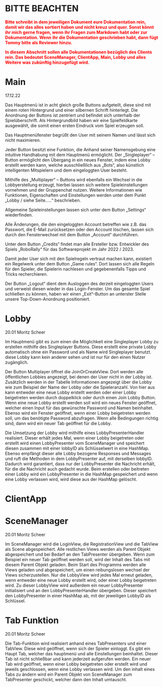# BITTE BEACHTEN
**<span style="color:red">
Bitte schreibt in dem jeweiligen Dokument eure Dokumentation rein, damit wir das alles sortiert haben und nicht kreuz und quer.
Sonst könnt ihr mich gerne fragen, wenn ihr Fragen zum Markdown habt oder zur Dokumentation.
Wenn ihr die Dokumentation geschrieben habt, dann fügt Tommy bitte als Reviewer hinzu.
</span>**

**<span style="color:red">
In diesem Abschnitt sollen alle Dokumentationen bezüglich des Clients rein.
Das bedeutet SceneManager, ClientApp, Main, Lobby und alles Weitere was zukünftig hinzugefügt wird.
</span>**

# Main
17.12.22

Das Hauptmenü ist in acht gleich große Buttons aufgeteilt, diese sind mit einem roten Hintergrund und einer silbernen Schrift hinterlegt. Die Anordnung der Buttons ist zentriert und befindet sich unterhalb der Spielüberschrift. Als Hintergrundbild haben wir eine Spielfeldkarte ausgewählt, die somit einen ersten Eindruck vom Spiel erzeugen soll.

Das Hauptmenüfenster begrüßt den User mit seinem Namen und lässt sich nicht maximieren.

Jeder Button besitzt eine Funktion, die Anhand seiner Namensgebung eine intuitive Handhabung mit dem Hauptmenü ermöglicht. Der „Singleplayer“ – Button ermöglicht den Übergang in ein neues Fenster, indem eine Lobby erstellt werden kann, welche ausschließlich aus „Bots“, also künstlich intelligenten Mitspielern und dem eingeloggten User besteht.

Mithilfe des „Multiplayer“ – Buttons wird ebenfalls ein Wechsel in die Lobbyerstellung erzeugt, hierbei lassen sich weitere Spieleinstellungen vornehmen und der Gruppenchat nutzen. Weitere Informationen wie Funktionen, Eigenschaften und Einstellungen werden unter dem Punkt „Lobby / siehe Seite…..“ beschrieben.

Allgemeine Spieleinstellungen lassen sich unter dem Button „Settings“ wiederfinden.

Alle Änderungen, die den eingeloggten Account betreffen wie z.B. das Passwort, die E-Mail zurücksetzen oder den Account löschen, lassen sich durch den Fensterwechsel mit dem Button „Account“ durchführen.

Unter dem Button „Credits“ findet man alle Ersteller bzw. Entwickler des Spiels „RoboRally“ für das Softwareprojekt im Jahr 2022 / 2023.

Damit jeder User sich mit den Spielregeln vertraut machen kann, existiert ein Regelwerk unter dem Button „Game rules“. Dort lassen sich alle Regeln für den Spieler, die Spielerin nachlesen und gegebenenfalls Tipps und Tricks recherchieren.

Der Button „Logout“ dient dem Ausloggen des derzeit eingeloggten Users und verweist diesen wieder in das Login-Fenster. Um das gesamte Spiel schließen zu können, haben wir einen „Exit“–Button an unterster Stelle unsere Top-Down-Anordnung positioniert.

# Lobby
20.01 Moritz Scheer

Im Hauptmenü gibt es zum einen die Möglichkeit eine Singleplayer Lobby zu erstellen mithilfe des Singleplayer Buttons. Diese erstellt eine private Lobby automatisch ohne ein Password und als Name wird Singleplayer benutzt. diese Lobby kann kein anderer sehen und ist nur für den einen Nutzer zugänglich. 

Der Button Multiplayer öffnet die JoinOrCreateView. Dort werden alle öffentlichen Lobbies angezeigt, bei denen der User nicht in der Lobby ist. Zusätzlich werden in der Tabelle Informationen angezeigt über die Lobby wie zum Beispiel der Name der Lobby oder die Spieleranzahl. Von hier aus kann entweder eine neue Lobby erstellt werden oder einer Lobby beigetreten werden durch doppelklick oder durch einen Join Lobby Button. Wenn eine neue Lobby erstellt werden soll wird ein neues Fenster geöffnet, welcher einen Input für das gewünschte Password und Namen beinhaltet. Ebenso wird ein Fenster geöffnet, wenn einer Lobby beigetreten werden soll, um das benötigte Password abzufragen. Wenn alle Bedingungen richtig sind, dann wird ein neuer Tab geöffnet für die Lobby.

Die Umsetzung der Lobby wird mithilfe eines LobbyPresenterHandler realisiert. Dieser erhält jedes Mal, wenn einer Lobby beigetreten oder erstellt wird einen LobbyPresenter vom SceneManager und speichert diesen zusammen mit einer lobbyID als Schlüsselwert in eine HashMap. Ebenso empfängt dieser alle Lobby bezogene Responses und Messages und ruft die Methoden in dem LobbyPresenter auf, mit derselben lobbyID. Dadurch wird garantiert, dass nur der LobbyPresenter die Nachricht erhält, für die die Nachricht auch gedacht wurde. Beim erstellen oder beitreten einer Lobby wird ein LobbyPresenter in die HashMap gespeichert und wenn eine Lobby verlassen wird, wird diese aus der HashMap gelöscht.  

# ClientApp



# SceneManager
20.01 Moritz Scheer

Im SceneManager wird die LoginView, die RegistrationView und die TabView als Scene abgespeichert. Alle restlichen Views werden als Parent Objekt abgespeichert und bei Bedarf an den TabPresenter übergeben. Wenn zum Beispiel ein neuer Tab geöffnet werden soll, wird der Inhalt des Tabs mit diesem Parent Objekt geladen. Beim Start des Programms werden alle Views geladen und abgespeichert, um einen reibungslosen wechsel der Views sicherzustellen. Nur die LobbyView wird jedes Mal erneut geladen, wenn entweder eine neue Lobby erstellt wird, oder einer Lobby beigetreten wird. Zu dieser LobbyView wird außerdem ein neuer LobbyPresenter initialisiert und an den LobbyPresenterHandler übergeben. Dieser speichert den LobbyPresenter in einer HashMap ab, mit der jeweiligen LobbyID als Schlüssel.

# Tab Funktion
20.01 Moritz Scheer

Die Tab-Funktion wird realisiert anhand eines TabPresenters und einer TabView. Diese wird geöffnet, wenn sich der Spieler einloggt. Es gibt ein Haupt Tab, welcher das hauptmenü und alle Einstellungen beinhaltet. Dieser Tab ist nicht schließbar und kann jederzeit aufgerufen werden. Ein neuer Tab wird geöffnet, wenn einer Lobby beigetreten oder erstellt wird und jeweils geschlossen, wenn eine Lobby verlassen wird. Um den inhalt eines Tabs zu ändern wird ein Parent Objekt von SceneManager zum TabPresenter geschickt, welcher dann den Inhalt umtauscht. 